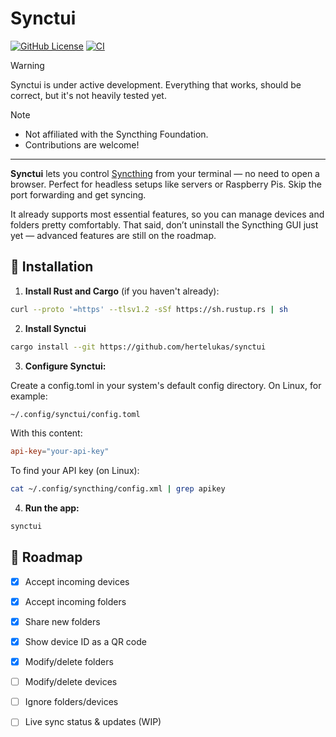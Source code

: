 # Synctui

[![GitHub License](https://img.shields.io/github/license/hertelukas/synctui)](./LICENSE-MIT)
[![CI](https://github.com/hertelukas/synctui/workflows/CI/badge.svg)](https://github.com/hertelukas/synctui/actions?query=workflow%3ACI)

> [!WARNING]
> Synctui is under active development. Everything that works, should be correct,
> but it's not heavily tested yet.

> [!NOTE]
> - Not affiliated with the Syncthing Foundation.
> - Contributions are welcome!

---

**Synctui** lets you control [Syncthing](https://syncthing.net) from your terminal — no need to open a browser. Perfect for headless setups like servers or Raspberry Pis. Skip the port forwarding and get syncing.

It already supports most essential features, so you can manage devices and folders pretty comfortably. That said, don’t uninstall the Syncthing GUI just yet — advanced features are still on the roadmap.

## 🚀 Installation
1. **Install Rust and Cargo** (if you haven't already):
``` bash
curl --proto '=https' --tlsv1.2 -sSf https://sh.rustup.rs | sh
```

2. **Install Synctui**
```bash
cargo install --git https://github.com/hertelukas/synctui
```

3. **Configure Synctui:**

Create a config.toml in your system's default config directory.
On Linux, for example:

``` bash
~/.config/synctui/config.toml
```

With this content:
``` toml
api-key="your-api-key"
```

To find your API key (on Linux):

``` bash
cat ~/.config/syncthing/config.xml | grep apikey
```

4. **Run the app:**

``` bash
synctui
```

## 📌 Roadmap
- [x] Accept incoming devices
- [x] Accept incoming folders
- [x] Share new folders
- [x] Show device ID as a QR code
- [x] Modify/delete folders
- [ ] Modify/delete devices
- [ ] Ignore folders/devices
- [ ] Live sync status & updates (WIP)

